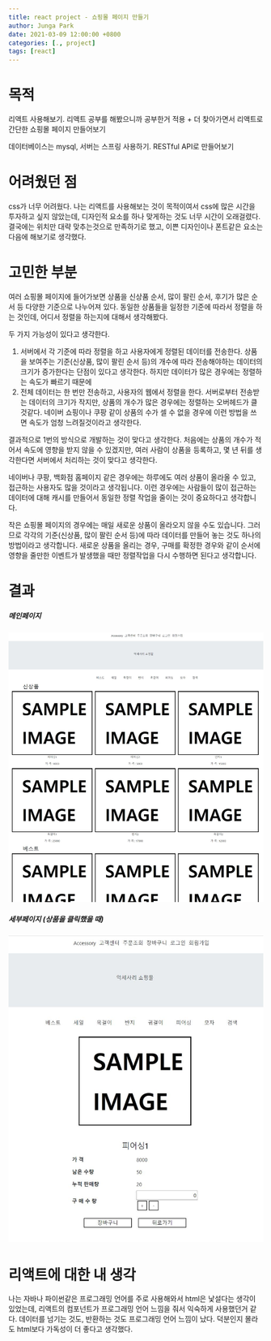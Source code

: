 ```yaml
---
title: react project - 쇼핑몰 페이지 만들기
author: Junga Park
date: 2021-03-09 12:00:00 +0800
categories: [., project]
tags: [react]
---
```



# 목적

리액트 사용해보기. 리액트 공부를 해봤으니까 공부한거 적용 + 더 찾아가면서 리액트로 간단한 쇼핑몰 페이지 만들어보기

데이터베이스는 mysql, 서버는 스프링 사용하기. RESTful API로 만들어보기


# 어려웠던 점

css가 너무 어려웠다. 나는 리액트를 사용해보는 것이 목적이여서 css에 많은 시간을 투자하고 싶지 않았는데, 디자인적 요소를 하나 맞게하는 것도 너무 시간이 오래걸렸다. 결국에는 위치만 대략 맞추는것으로 만족하기로 했고, 이쁜 디자인이나 폰트같은 요소는 다음에 해보기로 생각했다.

# 고민한 부분
여러 쇼핑몰 페이지에 들어가보면 상품을 신상품 순서, 많이 팔린 순서, 후기가 많은 순서 등 다양한 기준으로 나누어져 있다. 동일한 상품들을 일정한 기준에 따라서 정렬을 하는 것인데, 어디서 정렬을 하는지에 대해서 생각해봤다. 

두 가지 가능성이 있다고 생각한다.

1. 서버에서 각 기준에 따라 정렬을 하고 사용자에게 정렬된 데이터를 전송한다. 상품을 보여주는 기준(신상품, 많이 팔린 순서 등)의 개수에 따라 전송해야하는 데이터의 크기가 증가한다는 단점이 있다고 생각한다. 하지만 데이터가 많은 경우에는 정렬하는 속도가 빠르기 때문에 
2. 전체 데이터는 한 번만 전송하고, 사용자의 웹에서 정렬을 한다. 서버로부터 전송받는 데이터의 크기가 작지만, 상품의 개수가 많은 경우에는 정렬하는 오버헤드가 클 것같다. 네이버 쇼핑이나 쿠팡 같이 상품의 수가 셀 수 없을 경우에 이런 방법을 쓰면 속도가 엄청 느려질것이라고 생각한다. 

결과적으로 1번의 방식으로 개발하는 것이 맞다고 생각한다. 처음에는 상품의 개수가 적어서 속도에 영향을 받지 않을 수 있겠지만, 여러 사람이 상품을 등록하고, 몇 년 뒤를 생각한다면 서버에서 처리하는 것이 맞다고 생각한다. 

네이버나 쿠팡, 백화점 홈페이지 같은 경우에는 하루에도 여러 상품이 올라올 수 있고, 접근하는 사용자도 많을 것이라고 생각됩니다. 이런 경우에는 사람들이 많이 접근하는 데이터에 대해 캐시를 만들어서 동일한 정렬 작업을 줄이는 것이 중요하다고 생각합니다. 

작은 쇼핑몰 페이지의 경우에는 매일 새로운 상품이 올라오지 않을 수도 있습니다. 그러므로 각각의 기준(신상품, 많이 팔린 순서 등)에 따라 데이터를 만들어 놓는 것도 하나의 방법이라고 생각합니다. 새로운 상품을 올리는 경우, 구매를 확정한 경우와 같이 순서에 영향을 줄만한 이벤트가 발생했을 때만 정렬작업을 다시 수행하면 된다고 생각합니다.

# 결과

##### 메인페이지

![ecommerce-main](/assets/img/react-ecommerce/ecommerce-main.jpg)

##### 세부페이지 (상품을 클릭했을 때)

![ecommerce-detail](/assets/img/react-ecommerce/ecommerce-detail.jpg)


# 리액트에 대한 내 생각

나는 자바나 파이썬같은 프로그래밍 언어를 주로 사용해와서 html은 낯설다는 생각이 있었는데, 리액트의 컴포넌트가 프로그래밍 언어 느낌을 줘서 익숙하게 사용했던거 같다. 데이터를 넘기는 것도, 반환하는 것도 프로그래밍 언어 느낌이 났다. 덕분인지 몰라도 html보다 가독성이 더 좋다고 생각했다.

